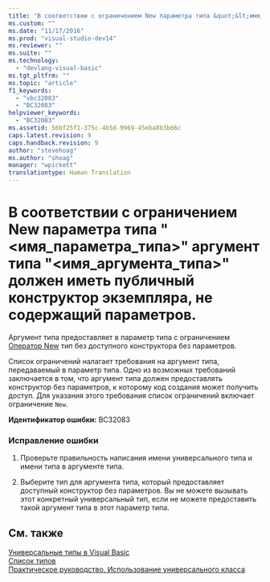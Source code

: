 ```yaml
---
title: "В соответствии с ограничением New параметра типа &quot;&lt;имя_параметра_типа&gt;&quot; аргумент типа &quot;&lt;имя_аргумента_типа&gt;&quot; должен иметь публичный конструктор экземпляра, не содержащий параметров. | Microsoft Docs"
ms.custom: ""
ms.date: "11/17/2016"
ms.prod: "visual-studio-dev14"
ms.reviewer: ""
ms.suite: ""
ms.technology: 
  - "devlang-visual-basic"
ms.tgt_pltfrm: ""
ms.topic: "article"
f1_keywords: 
  - "vbc32083"
  - "BC32083"
helpviewer_keywords: 
  - "BC32083"
ms.assetid: 56bf25f1-375c-4b5d-9969-45eba8b3b66c
caps.latest.revision: 9
caps.handback.revision: 9
author: "stevehoag"
ms.author: "shoag"
manager: "wpickett"
translationtype: Human Translation
---
```

# В соответствии с ограничением New параметра типа &quot;&lt;имя_параметра_типа&gt;&quot; аргумент типа &quot;&lt;имя_аргумента_типа&gt;&quot; должен иметь публичный конструктор экземпляра, не содержащий параметров.
Аргумент типа предоставляет в параметр типа с ограничением [Оператор New](../../visual-basic/language-reference/operators/new-operator.md) тип без доступного конструктора без параметров.  
  
 Список ограничений налагает требования на аргумент типа, передаваемый в параметр типа. Одно из возможных требований заключается в том, что аргумент типа должен предоставлять конструктор без параметров, к которому код создания может получить доступ. Для указания этого требования список ограничений включает ограничение `New`.  
  
 **Идентификатор ошибки:** BC32083  
  
### Исправление ошибки  
  
1.  Проверьте правильность написания имени универсального типа и имени типа в аргументе типа.  
  
2.  Выберите тип для аргумента типа, который предоставляет доступный конструктор без параметров. Вы не можете вызывать этот конкретный универсальный тип, если не можете предоставить такой аргумент типа в этот параметр типа.  
  
## См. также  
 [Универсальные типы в Visual Basic](../../visual-basic/programming-guide/language-features/data-types/generic-types.md)   
 [Список типов](../../visual-basic/language-reference/statements/type-list.md)   
 [Практическое руководство. Использование универсального класса](../../visual-basic/programming-guide/language-features/data-types/how-to-use-a-generic-class.md)